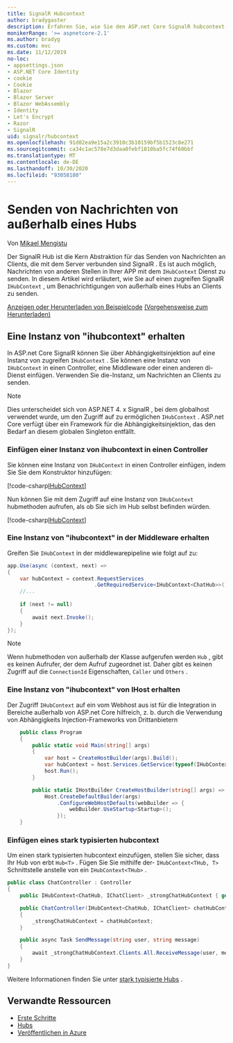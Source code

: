 ```yaml
---
title: SignalR Hubcontext
author: bradygaster
description: Erfahren Sie, wie Sie den ASP.net Core SignalR hubcontext-Dienst verwenden, um Benachrichtigungen von außerhalb eines Hubs an Clients zu senden.
monikerRange: '>= aspnetcore-2.1'
ms.author: bradyg
ms.custom: mvc
ms.date: 11/12/2019
no-loc:
- appsettings.json
- ASP.NET Core Identity
- cookie
- Cookie
- Blazor
- Blazor Server
- Blazor WebAssembly
- Identity
- Let's Encrypt
- Razor
- SignalR
uid: signalr/hubcontext
ms.openlocfilehash: 91d02ea9e15a2c3910c3b10159bf5b1523c8e271
ms.sourcegitcommit: ca34c1ac578e7d3daa0febf1810ba5fc74f60bbf
ms.translationtype: MT
ms.contentlocale: de-DE
ms.lasthandoff: 10/30/2020
ms.locfileid: "93058180"
---
```

# <a name="send-messages-from-outside-a-hub"></a>Senden von Nachrichten von außerhalb eines Hubs

Von [Mikael Mengistu](https://twitter.com/MikaelM_12)

Der SignalR Hub ist die Kern Abstraktion für das Senden von Nachrichten an Clients, die mit dem Server verbunden sind SignalR . Es ist auch möglich, Nachrichten von anderen Stellen in Ihrer APP mit dem `IHubContext` Dienst zu senden. In diesem Artikel wird erläutert, wie Sie auf einen zugreifen SignalR `IHubContext` , um Benachrichtigungen von außerhalb eines Hubs an Clients zu senden.

[Anzeigen oder Herunterladen von Beispielcode](https://github.com/dotnet/AspNetCore.Docs/tree/master/aspnetcore/signalr/hubcontext/sample/) [(Vorgehensweise zum Herunterladen)](xref:index#how-to-download-a-sample)

## <a name="get-an-instance-of-ihubcontext"></a>Eine Instanz von "ihubcontext" erhalten

In ASP.net Core SignalR können Sie über Abhängigkeitsinjektion auf eine Instanz von zugreifen `IHubContext` . Sie können eine Instanz von `IHubContext` in einen Controller, eine Middleware oder einen anderen di-Dienst einfügen. Verwenden Sie die-Instanz, um Nachrichten an Clients zu senden.

> [!NOTE]
> Dies unterscheidet sich von ASP.NET 4. x SignalR , bei dem globalhost verwendet wurde, um den Zugriff auf zu ermöglichen `IHubContext` . ASP.net Core verfügt über ein Framework für die Abhängigkeitsinjektion, das den Bedarf an diesem globalen Singleton entfällt.

### <a name="inject-an-instance-of-ihubcontext-in-a-controller"></a>Einfügen einer Instanz von ihubcontext in einen Controller

Sie können eine Instanz von `IHubContext` in einen Controller einfügen, indem Sie Sie dem Konstruktor hinzufügen:

[!code-csharp[IHubContext](hubcontext/sample/Controllers/HomeController.cs?range=12-19,57)]

Nun können Sie mit dem Zugriff auf eine Instanz von `IHubContext` hubmethoden aufrufen, als ob Sie sich im Hub selbst befinden würden.

[!code-csharp[IHubContext](hubcontext/sample/Controllers/HomeController.cs?range=21-25)]

### <a name="get-an-instance-of-ihubcontext-in-middleware"></a>Eine Instanz von "ihubcontext" in der Middleware erhalten

Greifen Sie `IHubContext` in der middlewarepipeline wie folgt auf zu:

```csharp
app.Use(async (context, next) =>
{
    var hubContext = context.RequestServices
                            .GetRequiredService<IHubContext<ChatHub>>();
    //...
    
    if (next != null)
    {
        await next.Invoke();
    }
});
```

> [!NOTE]
> Wenn hubmethoden von außerhalb der Klasse aufgerufen werden `Hub` , gibt es keinen Aufrufer, der dem Aufruf zugeordnet ist. Daher gibt es keinen Zugriff auf die `ConnectionId` Eigenschaften, `Caller` und `Others` .

### <a name="get-an-instance-of-ihubcontext-from-ihost"></a>Eine Instanz von "ihubcontext" von IHost erhalten

Der Zugriff `IHubContext` auf ein vom Webhost aus ist für die Integration in Bereiche außerhalb von ASP.net Core hilfreich, z. b. durch die Verwendung von Abhängigkeits Injection-Frameworks von Drittanbietern

```csharp
    public class Program
    {
        public static void Main(string[] args)
        {
            var host = CreateHostBuilder(args).Build();
            var hubContext = host.Services.GetService(typeof(IHubContext<ChatHub>));
            host.Run();
        }

        public static IHostBuilder CreateHostBuilder(string[] args) =>
            Host.CreateDefaultBuilder(args)
                .ConfigureWebHostDefaults(webBuilder => {
                    webBuilder.UseStartup<Startup>();
                });
    }
```

### <a name="inject-a-strongly-typed-hubcontext"></a>Einfügen eines stark typisierten hubcontext

Um einen stark typisierten hubcontext einzufügen, stellen Sie sicher, dass Ihr Hub von erbt `Hub<T>` . Fügen Sie Sie mithilfe der- `IHubContext<THub, T>` Schnittstelle anstelle von ein `IHubContext<THub>` .

```csharp
public class ChatController : Controller
{
    public IHubContext<ChatHub, IChatClient> _strongChatHubContext { get; }

    public ChatController(IHubContext<ChatHub, IChatClient> chatHubContext)
    {
        _strongChatHubContext = chatHubContext;
    }

    public async Task SendMessage(string user, string message)
    {
        await _strongChatHubContext.Clients.All.ReceiveMessage(user, message);
    }
}
```

Weitere Informationen finden Sie unter [stark typisierte Hubs](xref:signalr/hubs#strongly-typed-hubs) .

## <a name="related-resources"></a>Verwandte Ressourcen

* [Erste Schritte](xref:tutorials/signalr)
* [Hubs](xref:signalr/hubs)
* [Veröffentlichen in Azure](xref:signalr/publish-to-azure-web-app)
